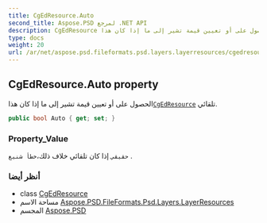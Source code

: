 ```yaml
---
title: CgEdResource.Auto
second_title: Aspose.PSD لمرجع .NET API
description: CgEdResource ملكية. الحصول على أو تعيين قيمة تشير إلى ما إذا كان هذاCgEdResource تلقائي.
type: docs
weight: 20
url: /ar/net/aspose.psd.fileformats.psd.layers.layerresources/cgedresource/auto/
---
```

## CgEdResource.Auto property

الحصول على أو تعيين قيمة تشير إلى ما إذا كان هذا[`CgEdResource`](../) تلقائي.

```csharp
public bool Auto { get; set; }
```

### Property_Value

`حقيقي` إذا كان تلقائي خلاف ذلك،`خطأ شنيع` .

### أنظر أيضا

* class [CgEdResource](../)
* مساحة الاسم [Aspose.PSD.FileFormats.Psd.Layers.LayerResources](../../cgedresource/)
* المجسم [Aspose.PSD](../../../)


